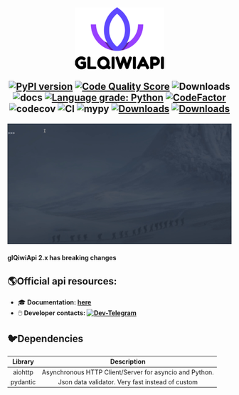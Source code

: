 <h2 align="center">
<img src="https://github.com/GLEF1X/glQiwiApi/blob/dev-2.x/docs/_static/logo.png?raw=true" width="200"></img>


[![PyPI version](https://img.shields.io/pypi/v/glQiwiApi.svg)](https://pypi.org/project/glQiwiApi/) [![Code Quality Score](https://api.codiga.io/project/20780/score/svg)](https://frontend.code-inspector.com/public/project/20780/glQiwiApi/dashboard) ![Downloads](https://img.shields.io/pypi/dm/glQiwiApi) ![docs](https://readthedocs.org/projects/pip/badge/?version=latest)
[![Language grade: Python](https://img.shields.io/lgtm/grade/python/g/GLEF1X/glQiwiApi.svg?logo=lgtm&logoWidth=18)](https://lgtm.com/projects/g/GLEF1X/glQiwiApi/context:python) [![CodeFactor](https://www.codefactor.io/repository/github/glef1x/glqiwiapi/badge)](https://www.codefactor.io/repository/github/glef1x/glqiwiapi)
![codecov](https://codecov.io/gh/GLEF1X/glQiwiApi/branch/dev-1.x/graph/badge.svg?token=OD538HKV15)
![CI](https://github.com/GLEF1X/glQiwiApi/actions/workflows/tests.yml/badge.svg) ![mypy](https://img.shields.io/badge/%20type_checker-mypy-%231674b1?style=flat) [![Downloads](https://pepy.tech/badge/glqiwiapi/month)](https://pepy.tech/project/glqiwiapi) [![Downloads](https://pepy.tech/badge/glqiwiapi)](https://pepy.tech/project/glqiwiapi)

<img src="https://github.com/GLEF1X/glQiwiApi/blob/dev-1.x/demo.gif"/>
</h2>

**glQiwiApi 2.x has breaking changes** 

## 🌎Official api resources:

* 🎓 __Documentation: [here](https://glqiwiapi.readthedocs.io/en/latest/)__
* 🖱️ __Developer
  contacts: [![Dev-Telegram](https://img.shields.io/badge/Telegram-blue.svg?style=flat-square&logo=telegram)](https://t.me/GLEF1X)__

## 🐦Dependencies

| Library |                       Description                       |
|:-------:|:-------------------------------------------------------:|
|aiohttp  | Asynchronous HTTP Client/Server for asyncio and Python. |
|pydantic |    Json data validator. Very fast instead of custom     |
